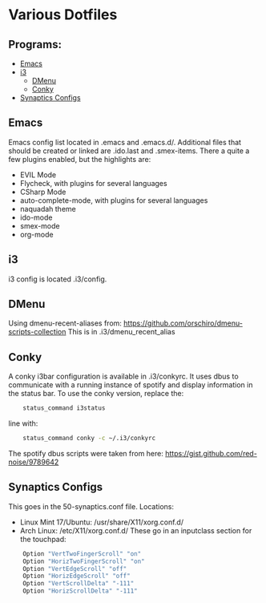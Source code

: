 # Various Dotfiles
## Programs:
* [Emacs](#emacs)
* [i3](#i3)
  * [DMenu](#dmenu)
  * [Conky](#conky)
* [Synaptics Configs](#synaptics-configs)

## Emacs
Emacs config list located in .emacs and .emacs.d/. Additional files that should be created or linked are .ido.last and .smex-items. There a quite a few plugins enabled, but the highlights are:
* EVIL Mode
* Flycheck, with plugins for several languages
* CSharp Mode
* auto-complete-mode, with plugins for several languages
* naquadah theme
* ido-mode
* smex-mode
* org-mode

## i3 
i3 config is located .i3/config. 

## DMenu
Using dmenu-recent-aliases from: https://github.com/orschiro/dmenu-scripts-collection
This is in .i3/dmenu_recent_alias

## Conky
A conky i3bar configuration is available in .i3/conkyrc. It uses dbus to communicate with a running instance of spotify and display information in the status bar. To use the conky version, replace the:
```bash
	status_command i3status
```
line with:
```bash
	status_command conky -c ~/.i3/conkyrc
```
The spotify dbus scripts were taken from here: https://gist.github.com/red-noise/9789642

## Synaptics Configs
This goes in the 50-synaptics.conf file.
Locations:
* Linux Mint 17/Ubuntu: /usr/share/X11/xorg.conf.d/
* Arch Linux: /etc/X11/xorg.conf.d/
These go in an inputclass section for the touchpad:
```bash
	Option "VertTwoFingerScroll" "on"
	Option "HorizTwoFingerScroll" "on"
	Option "VertEdgeScroll" "off"
	Option "HorizEdgeScroll" "off"
	Option "VertScrollDelta" "-111"
	Option "HorizScrollDelta" "-111"
```
